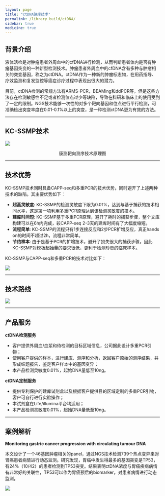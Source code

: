 ```yaml
---
layout: page
title: "ctDNA建库技术"
permalink: /library_build/ctDNA/
sidebar: true
medicine: true
---
```


## 背景介绍

液体活检是对肿瘤患者外周血中的cfDNA进行检测，从而判断患者体内是否有肿瘤基因突变的一种新型检测技术。肿瘤患者外周血中的cfDNA含有多种与肿瘤相关的突变基因，称之为ctDNA。ctDNA作为一种新的肿瘤标志物，在用药指导、疗效监测和复发监控等癌症诊疗过程中表现出很大的潜力。

目前，ctDNA检测的常规方法有ARMS-PCR，BEAMing和ddPCR等，但是这些方法存在检测敏感性不足或者检测位点过少等缺陷，导致在科研和临床上的使用受到了一定的限制。NGS技术能够一次性的对多个靶向基因和位点进行平行检测，可准确检出突变丰度在0.01-0.1%以上的突变，是一种检测ctDNA更为有效的方法。

---

## KC-SSMP技术

<img src="/image/library_build/ctDNA_target_library_build/ctDNA建库原理图.jpg">
<p style="text-align: center; ">康测靶向测序技术原理图</p>

---

## 技术优势

KC-SSMP技术同时具备CAPP-seq和多重PCR的技术优势，同时避开了上述两种技术的缺陷。其主要优势如下：

* **超高灵敏度**: KC-SSMP的检测灵敏度下限为0.01%，达到与基于捕获的技术相同水平，这是第一项利用多重PCR原理达到该检测灵敏度的技术。
* **建库时间短**: KC-SSMP基于多重PCR原理，避开了耗时的捕获步骤，整个文库构建可以在6h内完成，较CAPP-seq 2-3天的建库时间有了大幅度缩短。
* **流程简单**: KC-SSMP的流程只有1步连接反应和2步PCR扩增反应，真正hands on的时间不超过2h，流程非常简单。
* **节约样本**: 由于是基于PCR的扩增技术，避开了损失很大的捕获步骤，因此KC-SSMP对模板起始量的要求很低，更利于检测珍贵的临床样本。

KC-SSMP与CAPP-seq和多重PCR的技术对比如下：

<img class="fig60" src="/image/library_build/ctDNA_target_library_build/tech_comparison.png">

---

## 技术路线

<img src="/image/library_build/ctDNA_target_library_build/tech_path.png">

---

## 产品服务

**ctDNA检测服务**

* 客户提供外周血/血浆和待检测的目标区域信息，公司据此设计多重PCR引物；
* 使用客户提供的样本，进行建库、测序和分析，返回客户原始的测序结果，并形成结题报告，鉴定客户样本中的基因变异；
* 本产品检测灵敏度0.01%，起始DNA量低至10ng。

**ctDNA定制服务**

* 提供专利保护的建库试剂盒以及根据客户提供目的区域定制的多重PCR引物，客户可自行进行实验操作；
* 本试剂盒在Life/illumina平台均适用；
* 本产品检测灵敏度0.01%，起始DNA量低至10ng。 

---

## 案例解析

**Monitoring gastric cancer progression with circulating tumour DNA**

本文设计了一个46基因肿瘤相关的panel，通过NGS技术检测739个热点变异来对胃癌患者病情进行动态监测。研究发现，胃癌中发生得最多的基因突变是TP53，有24%（10/42）的患者检测到TP53突变。结果表明ctDNA浓度与胃癌疾病病情有非常好的关联性，TP53可以作为胃癌预后的biomarker，对患者病情进行动态监测。

<img src="/image/library_build/ctDNA_target_library_build/example.png">